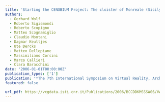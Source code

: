 ```yaml
---
title: 'Starting the CENOBIUM Project: The cloister of Monreale (Sicily) Revealed'
authors:
  - Gerhard Wolf
  - Roberto Sigismondi
  - Roberto Scopigno
  - Matteo Scognamiglio
  - Claudio Montani
  - Dagmar Keultjes
  - Ute Dercks
  - Matteo Dellepiane
  - Massimiliano Corsini
  - Marco Callieri
  - Clara Baracchini
date: '2006-01-01T00:00:00Z'
publication_types: ['1']
publication: '*The 7th International Symposium on Virtual Reality, Archaeology and Cultural Heritage (VAST 2006)*'
featured: false

url_pdf: https://vcgdata.isti.cnr.it/Publications/2006/BCCDDKMSSSW06/VAST06_Cenobium.pdf
---
```

